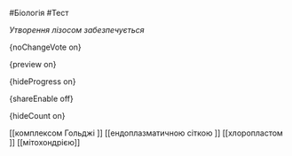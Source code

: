 #Біологія #Тест

*Утворення лізосом забезпечується*

{noChangeVote on}

{preview on}

{hideProgress on}

{shareEnable off}

{hideCount on}

[[комплексом Гольджi ]]
[[ендоплазматичною сіткою ]]
[[хлоропластом ]]
[[мітохондрією]]
